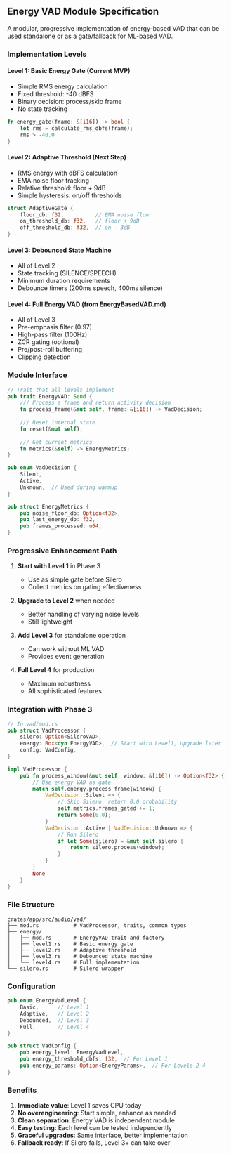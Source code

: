 ## Energy VAD Module Specification

A modular, progressive implementation of energy-based VAD that can be used standalone or as a gate/fallback for ML-based VAD.

### Implementation Levels

#### Level 1: Basic Energy Gate (Current MVP)
- Simple RMS energy calculation
- Fixed threshold: -40 dBFS
- Binary decision: process/skip frame
- No state tracking

```rust
fn energy_gate(frame: &[i16]) -> bool {
    let rms = calculate_rms_dbfs(frame);
    rms > -40.0
}
```

#### Level 2: Adaptive Threshold (Next Step)
- RMS energy with dBFS calculation
- EMA noise floor tracking
- Relative threshold: floor + 9dB
- Simple hysteresis: on/off thresholds

```rust
struct AdaptiveGate {
    floor_db: f32,          // EMA noise floor
    on_threshold_db: f32,   // floor + 9dB
    off_threshold_db: f32,  // on - 3dB
}
```

#### Level 3: Debounced State Machine
- All of Level 2
- State tracking (SILENCE/SPEECH)
- Minimum duration requirements
- Debounce timers (200ms speech, 400ms silence)

#### Level 4: Full Energy VAD (from EnergyBasedVAD.md)
- All of Level 3
- Pre-emphasis filter (0.97)
- High-pass filter (100Hz)
- ZCR gating (optional)
- Pre/post-roll buffering
- Clipping detection

### Module Interface

```rust
// Trait that all levels implement
pub trait EnergyVAD: Send {
    /// Process a frame and return activity decision
    fn process_frame(&mut self, frame: &[i16]) -> VadDecision;
    
    /// Reset internal state
    fn reset(&mut self);
    
    /// Get current metrics
    fn metrics(&self) -> EnergyMetrics;
}

pub enum VadDecision {
    Silent,
    Active,
    Unknown,  // Used during warmup
}

pub struct EnergyMetrics {
    pub noise_floor_db: Option<f32>,
    pub last_energy_db: f32,
    pub frames_processed: u64,
}
```

### Progressive Enhancement Path

1. **Start with Level 1** in Phase 3
   - Use as simple gate before Silero
   - Collect metrics on gating effectiveness

2. **Upgrade to Level 2** when needed
   - Better handling of varying noise levels
   - Still lightweight

3. **Add Level 3** for standalone operation
   - Can work without ML VAD
   - Provides event generation

4. **Full Level 4** for production
   - Maximum robustness
   - All sophisticated features

### Integration with Phase 3

```rust
// In vad/mod.rs
pub struct VadProcessor {
    silero: Option<SileroVAD>,
    energy: Box<dyn EnergyVAD>,  // Start with Level1, upgrade later
    config: VadConfig,
}

impl VadProcessor {
    pub fn process_window(&mut self, window: &[i16]) -> Option<f32> {
        // Use energy VAD as gate
        match self.energy.process_frame(window) {
            VadDecision::Silent => {
                // Skip Silero, return 0.0 probability
                self.metrics.frames_gated += 1;
                return Some(0.0);
            }
            VadDecision::Active | VadDecision::Unknown => {
                // Run Silero
                if let Some(silero) = &mut self.silero {
                    return silero.process(window);
                }
            }
        }
        None
    }
}
```

### File Structure

```
crates/app/src/audio/vad/
├── mod.rs           # VadProcessor, traits, common types
├── energy/
│   ├── mod.rs       # EnergyVAD trait and factory
│   ├── level1.rs    # Basic energy gate
│   ├── level2.rs    # Adaptive threshold
│   ├── level3.rs    # Debounced state machine
│   └── level4.rs    # Full implementation
└── silero.rs        # Silero wrapper
```

### Configuration

```rust
pub enum EnergyVadLevel {
    Basic,      // Level 1
    Adaptive,   // Level 2
    Debounced,  // Level 3
    Full,       // Level 4
}

pub struct VadConfig {
    pub energy_level: EnergyVadLevel,
    pub energy_threshold_dbfs: f32,  // For Level 1
    pub energy_params: Option<EnergyParams>,  // For Levels 2-4
}
```

### Benefits

1. **Immediate value**: Level 1 saves CPU today
2. **No overengineering**: Start simple, enhance as needed
3. **Clean separation**: Energy VAD is independent module
4. **Easy testing**: Each level can be tested independently
5. **Graceful upgrades**: Same interface, better implementation
6. **Fallback ready**: If Silero fails, Level 3+ can take over